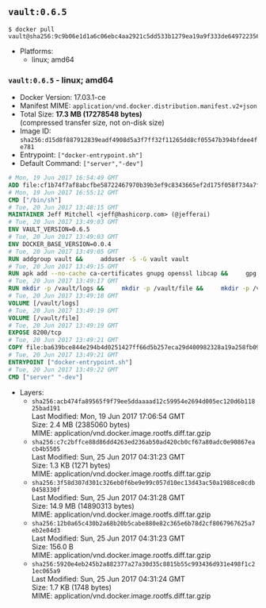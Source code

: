 ## `vault:0.6.5`

```console
$ docker pull vault@sha256:9c9b06e1d1a6c06ebc4aa2921c5dd533b1279ea19a9f333de649722356922824
```

-	Platforms:
	-	linux; amd64

### `vault:0.6.5` - linux; amd64

-	Docker Version: 17.03.1-ce
-	Manifest MIME: `application/vnd.docker.distribution.manifest.v2+json`
-	Total Size: **17.3 MB (17278548 bytes)**  
	(compressed transfer size, not on-disk size)
-	Image ID: `sha256:d15d8f887912839eadf4908d5a3f7ff32f11265dd8cf05547b394bfdee4fe781`
-	Entrypoint: `["docker-entrypoint.sh"]`
-	Default Command: `["server","-dev"]`

```dockerfile
# Mon, 19 Jun 2017 16:54:49 GMT
ADD file:cf1b74f7af8abcfbe58722467970b39b3ef9c8343665ef2d175f058f734a7f6e in / 
# Mon, 19 Jun 2017 16:55:12 GMT
CMD ["/bin/sh"]
# Tue, 20 Jun 2017 13:48:15 GMT
MAINTAINER Jeff Mitchell <jeff@hashicorp.com> (@jefferai)
# Tue, 20 Jun 2017 13:49:03 GMT
ENV VAULT_VERSION=0.6.5
# Tue, 20 Jun 2017 13:49:03 GMT
ENV DOCKER_BASE_VERSION=0.0.4
# Tue, 20 Jun 2017 13:49:05 GMT
RUN addgroup vault &&     adduser -S -G vault vault
# Tue, 20 Jun 2017 13:49:15 GMT
RUN apk add --no-cache ca-certificates gnupg openssl libcap &&     gpg --recv-keys 91A6E7F85D05C65630BEF18951852D87348FFC4C &&     mkdir -p /tmp/build &&     cd /tmp/build &&     wget https://releases.hashicorp.com/docker-base/${DOCKER_BASE_VERSION}/docker-base_${DOCKER_BASE_VERSION}_linux_amd64.zip &&     wget https://releases.hashicorp.com/docker-base/${DOCKER_BASE_VERSION}/docker-base_${DOCKER_BASE_VERSION}_SHA256SUMS &&     wget https://releases.hashicorp.com/docker-base/${DOCKER_BASE_VERSION}/docker-base_${DOCKER_BASE_VERSION}_SHA256SUMS.sig &&     gpg --batch --verify docker-base_${DOCKER_BASE_VERSION}_SHA256SUMS.sig docker-base_${DOCKER_BASE_VERSION}_SHA256SUMS &&     grep ${DOCKER_BASE_VERSION}_linux_amd64.zip docker-base_${DOCKER_BASE_VERSION}_SHA256SUMS | sha256sum -c &&     unzip docker-base_${DOCKER_BASE_VERSION}_linux_amd64.zip &&     cp bin/gosu bin/dumb-init /bin &&     wget https://releases.hashicorp.com/vault/${VAULT_VERSION}/vault_${VAULT_VERSION}_linux_amd64.zip &&     wget https://releases.hashicorp.com/vault/${VAULT_VERSION}/vault_${VAULT_VERSION}_SHA256SUMS &&     wget https://releases.hashicorp.com/vault/${VAULT_VERSION}/vault_${VAULT_VERSION}_SHA256SUMS.sig &&     gpg --batch --verify vault_${VAULT_VERSION}_SHA256SUMS.sig vault_${VAULT_VERSION}_SHA256SUMS &&     grep vault_${VAULT_VERSION}_linux_amd64.zip vault_${VAULT_VERSION}_SHA256SUMS | sha256sum -c &&     unzip -d /bin vault_${VAULT_VERSION}_linux_amd64.zip &&     cd /tmp &&     rm -rf /tmp/build &&     apk del gnupg openssl &&     rm -rf /root/.gnupg
# Tue, 20 Jun 2017 13:49:17 GMT
RUN mkdir -p /vault/logs &&     mkdir -p /vault/file &&     mkdir -p /vault/config &&     chown -R vault:vault /vault
# Tue, 20 Jun 2017 13:49:18 GMT
VOLUME [/vault/logs]
# Tue, 20 Jun 2017 13:49:19 GMT
VOLUME [/vault/file]
# Tue, 20 Jun 2017 13:49:19 GMT
EXPOSE 8200/tcp
# Tue, 20 Jun 2017 13:49:21 GMT
COPY file:ba639bce844e294b4d0251427ff66d5b257eca29d400982328a19a258fb09db9 in /usr/local/bin/docker-entrypoint.sh 
# Tue, 20 Jun 2017 13:49:21 GMT
ENTRYPOINT ["docker-entrypoint.sh"]
# Tue, 20 Jun 2017 13:49:22 GMT
CMD ["server" "-dev"]
```

-	Layers:
	-	`sha256:acb474fa89565f9f79ee5ddaaaad12c59954e2694d005ec120d6b11825bad191`  
		Last Modified: Mon, 19 Jun 2017 17:06:54 GMT  
		Size: 2.4 MB (2385060 bytes)  
		MIME: application/vnd.docker.image.rootfs.diff.tar.gzip
	-	`sha256:c7c2bffce88d86dd4263ed236ab50ad420cb0cf67a80adc0e90867eacb4b5505`  
		Last Modified: Sun, 25 Jun 2017 04:31:23 GMT  
		Size: 1.3 KB (1271 bytes)  
		MIME: application/vnd.docker.image.rootfs.diff.tar.gzip
	-	`sha256:3f58d307d301c326eb0f6be9e99c057d10ec13d43ac50a1988ce8cdb0458330f`  
		Last Modified: Sun, 25 Jun 2017 04:31:28 GMT  
		Size: 14.9 MB (14890313 bytes)  
		MIME: application/vnd.docker.image.rootfs.diff.tar.gzip
	-	`sha256:12b0a65c430b2a68b20b5cabe880e82c365e6b78d2cf8067967625a7eb2e04d3`  
		Last Modified: Sun, 25 Jun 2017 04:31:23 GMT  
		Size: 156.0 B  
		MIME: application/vnd.docker.image.rootfs.diff.tar.gzip
	-	`sha256:5920e4eb245b2a882377a27a30d35c8815b55c993436d931e498f1c21ec065a9`  
		Last Modified: Sun, 25 Jun 2017 04:31:24 GMT  
		Size: 1.7 KB (1748 bytes)  
		MIME: application/vnd.docker.image.rootfs.diff.tar.gzip
